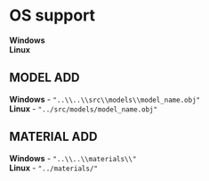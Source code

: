 # OS support
**Windows**\
**Linux**

## MODEL ADD

**Windows** - `"..\\..\\src\\models\\model_name.obj"`\
**Linux** - `"../src/models/model_name.obj"`

## MATERIAL ADD

**Windows** - `"..\\..\\materials\\"`\
**Linux** - `"../materials/"`